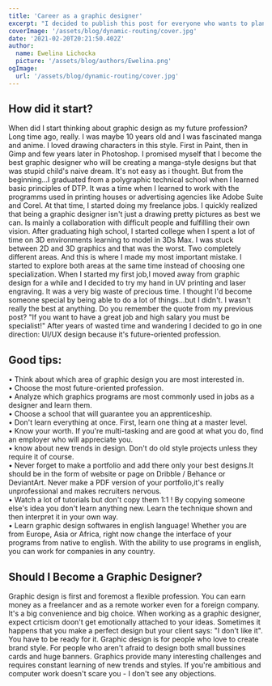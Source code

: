 ```yaml
---
title: 'Career as a graphic designer'
excerpt: "I decided to publish this post for everyone who wants to plan their career as a graphic designer. I'll give you some helpful tips and tell you a bit about my beginnings."
coverImage: '/assets/blog/dynamic-routing/cover.jpg'
date: '2021-02-20T20:21:50.402Z'
author:
  name: Ewelina Lichocka
  picture: '/assets/blog/authors/Ewelina.png'
ogImage:
  url: '/assets/blog/dynamic-routing/cover.jpg'
--- 
```


## How did it start? ##
When did I start thinking about graphic design as my future profession? Long time ago, really. I was maybe 10 years old and I was fascinated manga and anime. I loved drawing characters in this style. First in Paint, then in Gimp and few years later in Photoshop. I promised myself that I become the best graphic designer who will be creating a manga-style designs but that was stupid child's naive dream. It's not easy as i thought. But from the beginning...I graduated from a polygraphic technical school when I learned basic principles of DTP. It was a time when I learned to work with the programms used in printing houses or advertising agencies like Adobe Suite and Corel. At that time, I started doing my freelance jobs. I quickly realized that being a graphic designer isn't just a drawing pretty pictures as best we can. Is mainly a collaboration with difficult people and fulfilling their own vision. After graduating high school, I started college when I spent a lot of time on 3D environments learning to model in 3Ds Max. I was stuck between 2D and 3D graphics and that was the worst. Two completely different areas. And this is where I made my most important mistake. I started to explore both areas at the same time instead of choosing one specialization. When I started my first job,I moved away from graphic design for a while and I decided to try my hand in UV printing and laser engraving. It was a very big waste of precious time. I thought I'd become someone special by being able to do a lot of things...but I didn't. I wasn't really the best at anything. Do you remember the quote from my previous post? "If you want to have a great job and high salary you must be specialist!" After years of wasted time and wandering I decided to go in one direction: UI/UX design because it's future-oriented profession. 

## Good tips: ##
<span>&#8226;</span> Think about which area of graphic design you are most interested in. \
<span>&#8226;</span> Choose the most future-oriented profession. \
<span>&#8226;</span> Analyze which graphics programs are most commonly used in jobs as a designer and learn them. \
<span>&#8226;</span> Choose a school that will guarantee you an apprenticeship. \
<span>&#8226;</span> Don't learn everything at once. First, learn one thing at a master level. \
<span>&#8226;</span> Know your worth. If you're multi-tasking and are good at what you do, find an employer who will appreciate you. \
<span>&#8226;</span>  know about new trends in design. Don't do old style projects unless they require it of course. \
<span>&#8226;</span> Never forget to make a portfolio and add there only your best designs.It should be in the form of website or page on Dribble / Behance or DeviantArt. Never make a PDF version of your portfolio,it's really unprofessional and makes recruiters nervous.\
<span>&#8226;</span> Watch a lot of tutorials but don't copy them 1:1 ! By copying someone else's idea you don't learn anything new. Learn the technique shown and then interpret it in your own way. \
<span>&#8226;</span> Learn graphic design softwares in english language! Whether you are from Europe, Asia or Africa, right now change the interface of your programs from native to english. With the ability to use programs in english, you can work for companies in any country. 

## Should I Become a Graphic Designer? ##
Graphic design is first and foremost a flexible profession. You can earn money as a freelancer and as a remote worker even for a foreign company. It's a big convenience and big choice. When working as a graphic designer, expect crticism doon't get emotionally attached to your ideas. Sometimes it happens that you make a perfect design but your client says: "I don't like it". You have to be ready for it. Graphic design is for people who love to create brand style. For people who aren't afraid to design both small bussines cards and huge banners. Graphics provide many interesting challenges and requires constant learning of new trends and styles. If you're ambitious and computer work doesn't scare you - I don't see any objections.








